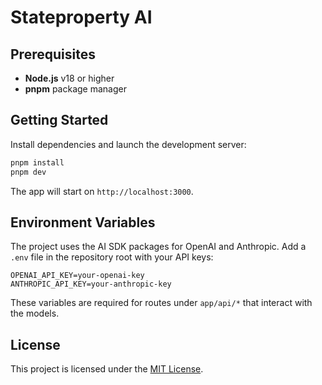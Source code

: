 # Stateproperty AI

## Prerequisites
- **Node.js** v18 or higher
- **pnpm** package manager

## Getting Started

Install dependencies and launch the development server:

```bash
pnpm install
pnpm dev
```

The app will start on `http://localhost:3000`.

## Environment Variables

The project uses the AI SDK packages for OpenAI and Anthropic. Add a `.env` file in the repository root with your API keys:

```env
OPENAI_API_KEY=your-openai-key
ANTHROPIC_API_KEY=your-anthropic-key
```

These variables are required for routes under `app/api/*` that interact with the models.

## License

This project is licensed under the [MIT License](LICENSE).

